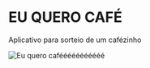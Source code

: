 # EU QUERO CAFÉ 
Aplicativo para sorteio de um cafézinho

![Eu quero cafééééééééééé](https://http2.mlstatic.com/camisetas-julius-quero-cafe-memes-chris-kit-engracado-D_NQ_NP_971122-MLB26841980042_022018-F.jpg)